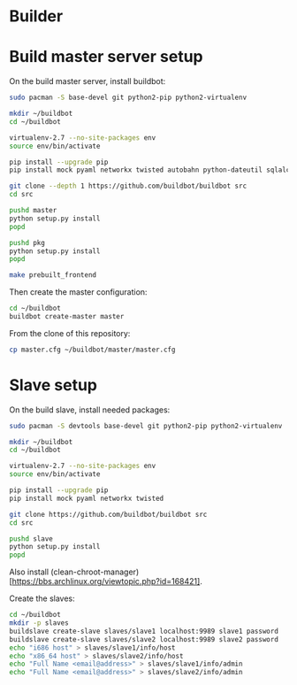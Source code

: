Builder
=======

# Build master server setup

On the build master server, install buildbot:

```sh
sudo pacman -S base-devel git python2-pip python2-virtualenv

mkdir ~/buildbot
cd ~/buildbot

virtualenv-2.7 --no-site-packages env
source env/bin/activate

pip install --upgrade pip
pip install mock pyaml networkx twisted autobahn python-dateutil sqlalchemy==0.7.2 sqlalchemy-migrate==0.7.2 Jinja2

git clone --depth 1 https://github.com/buildbot/buildbot src
cd src

pushd master
python setup.py install
popd

pushd pkg
python setup.py install
popd

make prebuilt_frontend
```

Then create the master configuration:

```sh
cd ~/buildbot
buildbot create-master master
```

From the clone of this repository:

```sh
cp master.cfg ~/buildbot/master/master.cfg
```

# Slave setup

On the build slave, install needed packages:

```sh
sudo pacman -S devtools base-devel git python2-pip python2-virtualenv

mkdir ~/buildbot
cd ~/buildbot

virtualenv-2.7 --no-site-packages env
source env/bin/activate

pip install --upgrade pip
pip install mock pyaml networkx twisted

git clone https://github.com/buildbot/buildbot src
cd src

pushd slave
python setup.py install
popd
```

Also install (clean-chroot-manager)[https://bbs.archlinux.org/viewtopic.php?id=168421].

Create the slaves:

```sh
cd ~/buildbot
mkdir -p slaves
buildslave create-slave slaves/slave1 localhost:9989 slave1 password
buildslave create-slave slaves/slave2 localhost:9989 slave2 password
echo "i686 host" > slaves/slave1/info/host
echo "x86_64 host" > slaves/slave2/info/host
echo "Full Name <email@address>" > slaves/slave1/info/admin
echo "Full Name <email@address>" > slaves/slave2/info/admin
```
